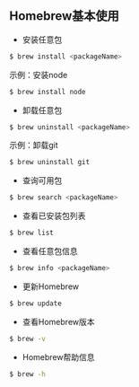 ## Homebrew基本使用

* 安装任意包

```bash
$ brew install <packageName>
```

示例：安装node

```bash
$ brew install node
```

* 卸载任意包

```bash
$ brew uninstall <packageName>
```

示例：卸载git

```bash
$ brew uninstall git
```

* 查询可用包

```bash
$ brew search <packageName>
```

* 查看已安装包列表

```bash
$ brew list
```

* 查看任意包信息

```bash
$ brew info <packageName>
```

* 更新Homebrew

```bash
$ brew update
```

* 查看Homebrew版本

```bash
$ brew -v
```

* Homebrew帮助信息

```bash
$ brew -h
```

